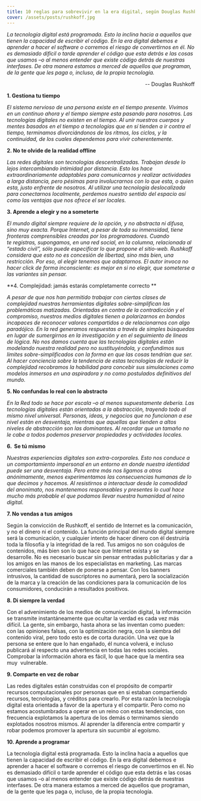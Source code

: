 ```yaml
---
title: 10 reglas para sobrevivir en la era digital, según Douglas Rushkoff
cover: /assets/posts/rushkoff.jpg
---
```

*La tecnología digital está programada. Esto la inclina hacia a aquellos que tienen la capacidad de escribir el código. En la era digital debemos e aprender a hacer el software o corremos el riesgo de convertirnos en él. No es demasiado difícil o tarde aprender el código que esta detrás e las cosas que usamos –o al menos entender que existe código detrás de nuestras interfases. De otra manera estamos a merced de aquellos que programan, de la gente que les paga o, incluso, de la propia tecnología.*

<div style="text-align:right;">-- Douglas Rushkoff</div>

**1. Gestiona tu tiempo**

_El sistema nervioso de una persona existe en el tiempo presente. Vivimos en un continuo ahora y el tiempo siempre esta pasando para nosotros. Las tecnologías digitales no existen en el tiempo. Al unir nuestros cuerpos y mentes basados en el tiempo a tecnologías que en sí tienden a ir contra el tiempo, terminamos divorciándonos de los ritmos, los ciclos, y la continuidad, de los cuales dependemos para vivir coherentemente._

**2. No te olvide de la realidad offline**

_Las redes digitales son tecnologías descentralizadas. Trabajan desde lo lejos intercambiando intimidad por distancia. Esto los hace extraordinariamente adaptables para comunicarnos y realizar actividades a larga distancia, pero pésimas para involucrarnos con lo que esta, o quien esta, justo enfrente de nosotros. Al utilizar una tecnología deslocalizada para conectarnos localmente, perdemos nuestro sentido del espacio así como las ventajas que nos ofrece el ser locales._

**3. Aprende a elegir y no a someterte**

_El mundo digital siempre requiere de la opción, y no abstracta ni difusa, sino muy exacta. Porque Internet, a pesar de toda su inmensidad, tiene fronteras comprensibles creadas por los programadores. Cuando te registras, supongamos, en una red social, en la columna, relacionada al “estado civil”, sólo puede especificar lo que propone el sitio-web. Rushkoff considera que esto no es concesión de libertad, sino más bien, una restricción. Por eso, al elegir tenemos que adaptarnos. El autor invoca no hacer click de forma inconsciente: es mejor en si no elegir, que someterse a las variantes sin pensar._

**4. Complejidad: jamás estarás completamente correcto **

_A pesar de que nos han permitido trabajar con ciertas clases de complejidad nuestras herramientas digitales sobre-simplifican las problemáticas matizadas. Orientadas en contra de la contradicción y el compromiso, nuestros medios digitales tienen a polarizarnos en bandos incapaces de reconocer valores compartidos o de relacionarnos con algo paradójico. En la red generamos respuestas a través de simples búsquedas en lugar de sumergirnos en la investigación y en el seguimiento de líneas de lógica. No nos damos cuenta que las tecnologías digitales están modelando nuestra realidad pero no sustituyéndola, y confundimos sus limites sobre-simplificados con la forma en que las cosas tendrían que ser. Al hacer conciencia sobre la tendencia de estas tecnologías de reducir la complejidad recobramos la habilidad para concebir sus simulaciones como modelos inmersos en una aspiradora y no como postulados definitivos del mundo._

**5. No confundas lo real con lo abstracto**

_En la Red todo se hace por escala –o al menos supuestamente debería. Las tecnologías digitales están orientadas a la abstracción, trayendo todo al mismo nivel universal. Personas, ideas, y negocios que no funcionan a ese nivel están en desventaja, mientras que aquellas que tienden a altos niveles de abstracción son las dominantes. Al recordar que un tamaño no le cabe a todos podemos preservar propiedades y actividades locales._

**6.  Se tú mismo**

_Nuestras experiencias digitales son extra-corporales. Esto nos conduce a un comportamiento impersonal en un entorno en donde nuestra identidad puede ser una desventaja. Pero entre más nos ligamos a otros anónimamente, menos experimentamos las consecuencias humanas de lo que decimos y hacemos. Al resistirnos a interactuar desde la comodidad del anonimato, nos mantenemos responsables y presentes lo cual hace mucho más probable el que podamos llevar nuestra humanidad al reino digital._

**7. No vendas a tus amigos**

Según la convicción de Rushkoff, el sentido de Internet es la comunicación, y no el dinero ni el contenido. La función principal del mundo digital siempre será la comunicación, y cualquier intento de hacer dinero con él destruiría toda la filosofía y la integridad de la red. Tus amigos no son coágulos de contenidos, más bien son lo que hace que Internet exista y se desarrolle. No es necesario buscar sin pensar entradas publicitarias y dar a los amigos en las manos de los especialistas en marketing. Las marcas comerciales también deben de ponerse a pensar. Con los banners intrusivos, la cantidad de suscriptores no aumentará, pero la socialización de la marca y la creación de las condiciones para la comunicación de los consumidores, conducirán a resultados positivos.

**8. Di siempre la verdad**

Con el advenimiento de los medios de comunicación digital, la información se transmite instantáneamente que ocultar la verdad es cada vez más difícil. La gente, sin embargo, hasta ahora se las inventan como pueden: con las opiniones falsas, con la optimización negra, con la siembra del contenido viral, pero todo esto es de corta duración. Una vez que la persona se entere que lo han engañado, él nunca volverá, e incluso publicará al respecto una advertencia en todas las redes sociales. Comprobar la información ahora es fácil, lo que hace que la mentira sea muy  vulnerable.

**9. Comparte en vez de robar**

Las redes digitales están construidas con el propósito de compartir recursos computacionales por personas que en si estaban compartiendo recursos, tecnologías, y créditos para crearlo. Por esta razón la tecnología digital esta orientada a favor de la apertura y el compartir. Pero como no estamos acostumbrados a operar en un reino con estas tendencias, con frecuencia explotamos la apertura de los demás o terminamos siendo explotados nosotros mismos. Al aprender la diferencia entre compartir y robar podemos promover la apertura sin sucumbir al egoísmo.

**10. Aprende a programar**

La tecnología digital está programada. Esto la inclina hacia a aquellos que tienen la capacidad de escribir el código. En la era digital debemos e aprender a hacer el software o corremos el riesgo de convertirnos en él. No es demasiado difícil o tarde aprender el código que esta detrás e las cosas que usamos –o al menos entender que existe código detrás de nuestras interfases. De otra manera estamos a merced de aquellos que programan, de la gente que les paga o, incluso, de la propia tecnología.